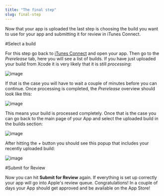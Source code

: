 ```yaml
---
title: "The final step"
slug: final-step
--- 
```


Now that your app is uploaded the last step is choosing the build you want to use for your app and submitting it for review in iTunes Connect.

#Select a build

For this step go back to [iTunes Connect](https://itunesconnect.apple.com/) and open your app. Then go to the *Prerelease* tab, here you will see a list of builds. If you have just uploaded your build from Xcode it is very likely that it is still *processing*:

![image](https://s3.amazonaws.com/mgwu-misc/DistributionInstructions/11_Processing.png) 

If that is the case you will have to wait a couple of minutes before you can continue. Once processing is completed, the *Prerelease* overview should look like this:

![image](https://s3.amazonaws.com/mgwu-misc/DistributionInstructions/12_Processed.png)

This means your build is processed completely. Once that is the case you can go back to the main page of your App and select the uploaded build in the builds section:

![image](https://s3.amazonaws.com/mgwu-misc/DistributionInstructions/13_Add_Build.png)

After hitting the *+* button you should see this popup that includes your recently uploaded build:

![image](https://s3.amazonaws.com/mgwu-misc/DistributionInstructions/14_Add_Build2.png)


#Submit for Review

Now you can hit **Submit for Review** again. If everything is set up correctly your app will go into Apple's review queue. Congratulations! In a couple of days your App should get approved and be available on the App Store!